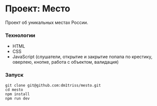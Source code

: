 # Проект: Место

Проект об уникальных местах России.

### Технологии

* HTML
* CSS
* JavaScript (слушатели, открытие и закрытие попапа по крестику, оверлею, кнопке, работа с объектом, валидация)

### Запуск

```
git clone git@github.com:dm1triss/mesto.git
cd mesto
npm install
npm run dev
```
